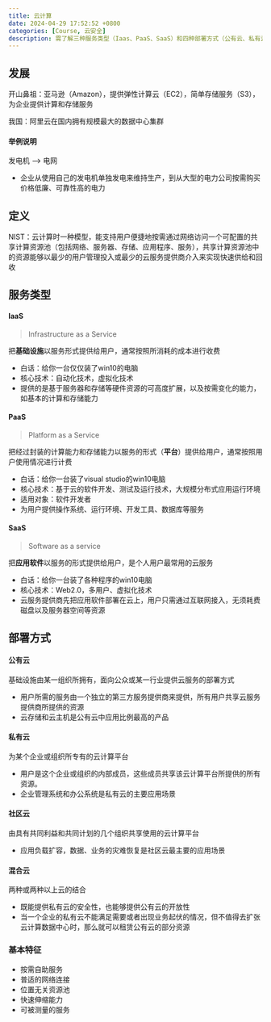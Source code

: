 ```yaml
---
title: 云计算
date: 2024-04-29 17:52:52 +0800
categories: [Course, 云安全]
description: 需了解三种服务类型（Iaas、PaaS、SaaS）和四种部署方式（公有云、私有云、社区云和混合云）
---
```


## 发展

开山鼻祖：亚马逊（Amazon），提供弹性计算云（EC2），简单存储服务（S3），为企业提供计算和存储服务

我国：阿里云在国内拥有规模最大的数据中心集群

#### 举例说明

发电机 —> 电网
- 企业从使用自己的发电机单独发电来维持生产，到从大型的电力公司按需购买价格低廉、可靠性高的电力

## 定义

NIST：云计算时一种模型，能支持用户便捷地按需通过网络访问一个可配置的共享计算资源池（包括网络、服务器、存储、应用程序、服务），共享计算资源池中的资源能够以最少的用户管理投入或最少的云服务提供商介入来实现快速供给和回收

## 服务类型

#### IaaS
> Infrastructure as a Service

把**基础设施**以服务形式提供给用户，通常按照所消耗的成本进行收费
- 白话：给你一台仅仅装了win10的电脑
- 核心技术：自动化技术，虚拟化技术
- 提供的是基于服务器和存储等硬件资源的可高度扩展，以及按需变化的能力，如基本的计算和存储能力


#### PaaS
> Platform as a Service

把经过封装的计算能力和存储能力以服务的形式（**平台**）提供给用户，通常按照用户使用情况进行计费
- 白话：给你一台装了visual studio的win10电脑
- 核心技术：基于云的软件开发、测试及运行技术，大规模分布式应用运行环境
- 适用对象：软件开发者
- 为用户提供操作系统、运行环境、开发工具、数据库等服务


#### SaaS
> Software as a service

把**应用软件**以服务的形式提供给用户，是个人用户最常用的云服务
- 白话：给你一台装了各种程序的win10电脑
- 核心技术：Web2.0，多用户、虚拟化技术
- 云服务提供商先把应用软件部署在云上，用户只需通过互联网接入，无须耗费磁盘以及服务器空间等资源


## 部署方式

#### 公有云
基础设施由某一组织所拥有，面向公众或某一行业提供云服务的部署方式
- 用户所需的服务由一个独立的第三方服务提供商来提供，所有用户共享云服务提供商所提供的资源
- 云存储和云主机是公有云中应用比例最高的产品

#### 私有云
为某个企业或组织所专有的云计算平台
- 用户是这个企业或组织的内部成员，这些成员共享该云计算平台所提供的所有资源。
- 企业管理系统和办公系统是私有云的主要应用场景

#### 社区云
由具有共同利益和共同计划的几个组织共享使用的云计算平台
- 应用负载扩容，数据、业务的灾难恢复是社区云最主要的应用场景

#### 混合云
两种或两种以上云的结合
- 既能提供私有云的安全性，也能够提供公有云的开放性
- 当一个企业的私有云不能满足需要或者出现业务起伏的情况，但不值得去扩张云计算数据中心时，那么就可以租赁公有云的部分资源


### 基本特征
- 按需自助服务
- 普适的网络连接
- 位置无关资源池
- 快速伸缩能力
- 可被测量的服务